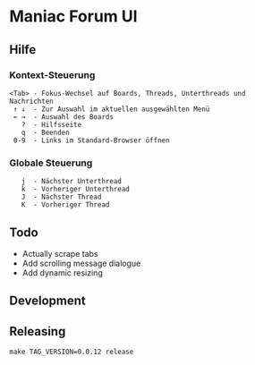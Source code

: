 # Maniac Forum UI

## Hilfe

### Kontext-Steuerung

    <Tab> - Fokus-Wechsel auf Boards, Threads, Unterthreads und Nachrichten
     ↑ ↓  - Zur Auswahl im aktuellen ausgewählten Menü
     ← →  - Auswahl des Boards
       ?  - Hilfsseite
       q  - Beenden
     0-9  - Links im Standard-Browser öffnen

### Globale Steuerung

       j  - Nächster Unterthread
       k  - Vorheriger Unterthread
       J  - Nächster Thread
       K  - Vorheriger Thread

## Todo

* Actually scrape tabs
* Add scrolling message dialogue
* Add dynamic resizing

## Development

## Releasing

    make TAG_VERSION=0.0.12 release

